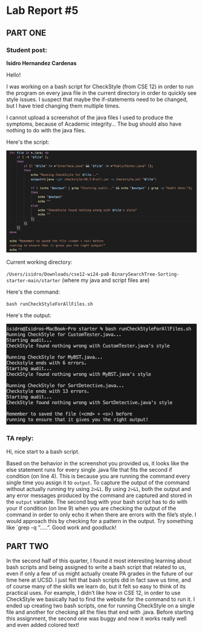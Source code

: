 # Lab Report #5

## **PART ONE**

### Student post:

**Isidro Hernandez Cardenas**

Hello!

I was working on a bash script for CheckStyle (from CSE 12) in order to run the program on every java file in the current directory in order to quickly see style issues. 
I suspect that maybe the if-statements need to be changed, but I have tried changing them multiple times. 

I cannot upload a screenshot of the java files I used to produce the symptoms, 
because of Academic integrity… The bug should also have nothing to do with the java files.

Here's the script:

![Image](LR5;BUGGYSCRIPT.png)

Current working directory: 

`/Users/isidro/Downloads/cse12-wi24-pa8-BinarySearchTree-Sorting-starter-main/starter`
(where my java and script files are)

Here's the command:

`bash runCheckStyleForAllFiles.sh`

Here's the output:

![Image](LR5;OUTPUT.png)

### TA reply:

Hi, nice start to a bash script.

Based on the behavior in the screenshot you provided us, it looks like the else statement runs for every single .java file that fits the second if condition (on line 4). 
This is because you are running the command every single time you assign it to `output`. To capture the output of the command without actually running try using `2>&1`. 
By using `2>&1`, both the output and any error messages produced by the command are captured and stored in the `output` variable. The second bug with your bash script 
has to do with your if condition (on line 9) when you are checking the output of the command in order to only echo it when there are errors with the file’s style. 
I would approach this by checking for a pattern in the output. Try something like `grep -q “.....”. Good work and goodluck!


## **PART TWO**

In the second half of this quarter, I found it most interesting learning about bash scripts and being assigned to write a bash script that related to us, even if only a 
few of us might actually create PA grades in the future of our time here at UCSD. I just felt that bash scripts did in fact save us time, and of course many of the skills
we learn do, but it felt so easy to think of its practical uses. For example, I didn’t like how in CSE 12, in order to use CheckStyle we basically had to find the website
for the command to run it. I ended up creating two bash scripts, one for running CheckStyle on a single file and another for checking all the files that end with .java. 
Before starting this assignment, the second one was buggy and now it works really well and even added colored text!
